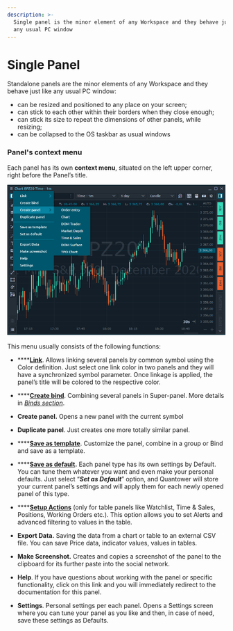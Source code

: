 ```yaml
---
description: >-
  Single panel is the minor element of any Workspace and they behave just like
  any usual PC window
---
```


# Single Panel

Standalone panels are the minor elements of any Workspace and they behave just like any usual PC window:

* can be resized and positioned to any place on your screen;
* can stick to each other within their borders when they close enough;
* can stick its size to repeat the dimensions of other panels, while resizing;
* can be collapsed to the OS taskbar as usual windows

### Panel's context menu

Each panel has its own **context menu**, situated on the left upper corner, right before the Panel’s title.

![](../.gitbook/assets/chart-context-menu.png)

This menu usually consists of the following functions:

* \*\*\*\*[**Link**](link-panels.md). Allows linking several panels by common symbol using the Color definition. Just select one link color in two panels and they will have a synchronized symbol parameter. Once linkage is applied, the panel’s title will be colored to the respective color.





* \*\*\*\*[**Create bind**](binds.md). Combining several panels in Super-panel. More details in [_Binds section_](binds.md).
* **Create panel.** Opens a new panel with the current symbol 
* **Duplicate panel**. Just creates one more totally similar panel.
* \*\*\*\*[**Save as template**](templates.md). Customize the panel, combine in a group or Bind and save as a template.
* \*\*\*\*[**Save as default**](set-as-default.md)**.** Each panel type has its own settings by Default. You can tune them whatever you want and even make your personal defaults. Just select “_**Set as Default**_” option, and Quantower will store your current panel’s settings and will apply them for each newly opened panel of this type.
* \*\*\*\*[**Setup Actions**](setup-actions-and-advanced-filters.md) \(only for table panels like Watchlist, Time & Sales, Positions, Working Orders etc.\). This option allows you to set Alerts and advanced filtering to values in the table.
* **Export Data.** Saving the data from a chart or table to an external CSV file. You can save Price data, indicator values, values in tables.
* **Make Screenshot.** Creates and copies a screenshot of the panel to the clipboard for its further paste into the social network.
* **Help**. If you have questions about working with the panel or specific functionality, click on this link and you will immediately redirect to the documentation for this panel.
* **Settings**. Personal settings per each panel. Opens a Settings screen where you can tune your panel as you like and then, in case of need, save these settings as Defaults.



